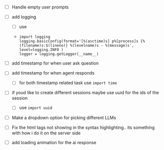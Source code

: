 * [ ] Handle empty user prompts
* [ ] add logging

  * [ ] use

  * ```
    import logging
    logging.basicConfig(format='[%(asctime)s] p%[process]s {%(filename)s:$(lineno)} %(levelname)s - %(message)s', level=logging.INFO )
    logger = logging.getLogger(__name__)
    ```
* [ ] add timestamp for when user ask question
* [ ] add timestamp for when agent responds

  * [ ] for both timestamp related task use `import time`
* [ ] if youd like to create different sessions maybe use uuid for the ids of the session

  * [ ] use `import uuid`
* [ ] Make a dropdown option for picking different LLMs
* [ ] Fix the html tags not showing in the syntax highlighting.. its something with how i do it on the server side
* [ ] add loading animation for the ai response
